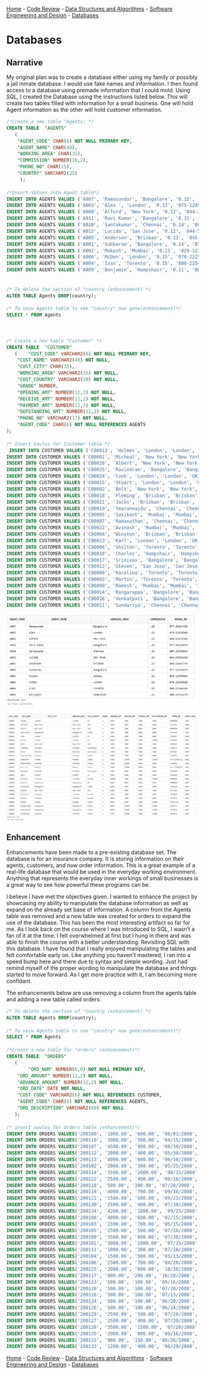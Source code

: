 [Home](README.md) - [Code Review](CodeReview.md) - [Data Structures and Algorithms](data_structures.md) - [Software Engineering and Design](softeng_design.md) - [Databases](databases.md)

<h1> Databases </h1>

## Narrative

My original plan was to create a database either using my family or possibly a jail inmate database. I would use fake names and information. I then found access to a database using premade information that I could mold. Using SQL, I created the Database using the instructions listed below. This will create two tables filled with information for a small business. One will hold Agent information as the other will hold customer information. 

```SQL
/*Create a new table "Agents: */
CREATE TABLE  "AGENTS" 
   (	
    "AGENT_CODE" CHAR(6) NOT NULL PRIMARY KEY, 
	"AGENT_NAME" CHAR(40), 
	"WORKING_AREA" CHAR(35), 
	"COMMISSION" NUMBER(10,2), 
	"PHONE_NO" CHAR(15), 
	"COUNTRY" VARCHAR2(25) 
	 );

/*Insert Values into Agent table*/
INSERT INTO AGENTS VALUES ('A007', 'Ramasundar', 'Bangalore', '0.15', '077-25814763', '');
INSERT INTO AGENTS VALUES ('A003', 'Alex ', 'London', '0.13', '075-12458969', '');
INSERT INTO AGENTS VALUES ('A008', 'Alford', 'New York', '0.12', '044-25874365', '');
INSERT INTO AGENTS VALUES ('A011', 'Ravi Kumar', 'Bangalore', '0.15', '077-45625874', '');
INSERT INTO AGENTS VALUES ('A010', 'Santakumar', 'Chennai', '0.14', '007-22388644', '');
INSERT INTO AGENTS VALUES ('A012', 'Lucida', 'San Jose', '0.12', '044-52981425', '');
INSERT INTO AGENTS VALUES ('A005', 'Anderson', 'Brisban', '0.13', '045-21447739', '');
INSERT INTO AGENTS VALUES ('A001', 'Subbarao', 'Bangalore', '0.14', '077-12346674', '');
INSERT INTO AGENTS VALUES ('A002', 'Mukesh', 'Mumbai', '0.11', '029-12358964', '');
INSERT INTO AGENTS VALUES ('A006', 'McDen', 'London', '0.15', '078-22255588', '');
INSERT INTO AGENTS VALUES ('A004', 'Ivan', 'Torento', '0.15', '008-22544166', '');
INSERT INTO AGENTS VALUES ('A009', 'Benjamin', 'Hampshair', '0.11', '008-22536178', '');


/* To delete the section of "country (enhancement) */
ALTER TABLE Agents DROP(country);

/* To veiw Agents table to see "country" now gone(enhancement)*/
SELECT * FROM Agents



/* Create a new table "Customer" */
CREATE TABLE  "CUSTOMER" 
   (	"CUST_CODE" VARCHAR2(6) NOT NULL PRIMARY KEY, 
	"CUST_NAME" VARCHAR2(40) NOT NULL, 
	"CUST_CITY" CHAR(35), 
	"WORKING_AREA" VARCHAR2(35) NOT NULL, 
	"CUST_COUNTRY" VARCHAR2(20) NOT NULL, 
	"GRADE" NUMBER, 
	"OPENING_AMT" NUMBER(12,2) NOT NULL, 
	"RECEIVE_AMT" NUMBER(12,2) NOT NULL, 
	"PAYMENT_AMT" NUMBER(12,2) NOT NULL, 
	"OUTSTANDING_AMT" NUMBER(12,2) NOT NULL, 
	"PHONE_NO" VARCHAR2(17) NOT NULL, 
	"AGENT_CODE" CHAR(6) NOT NULL REFERENCES AGENTS
);  

/* Insert Vaules for Customer table */
 INSERT INTO CUSTOMER VALUES ('C00013', 'Holmes', 'London', 'London', 'UK', '2', '6000.00', '5000.00', '7000.00', '4000.00', 'BBBBBBB', 'A003');
INSERT INTO CUSTOMER VALUES ('C00001', 'Micheal', 'New York', 'New York', 'USA', '2', '3000.00', '5000.00', '2000.00', '6000.00', 'CCCCCCC', 'A008');
INSERT INTO CUSTOMER VALUES ('C00020', 'Albert', 'New York', 'New York', 'USA', '3', '5000.00', '7000.00', '6000.00', '6000.00', 'BBBBSBB', 'A008');
INSERT INTO CUSTOMER VALUES ('C00025', 'Ravindran', 'Bangalore', 'Bangalore', 'India', '2', '5000.00', '7000.00', '4000.00', '8000.00', 'AVAVAVA', 'A011');
INSERT INTO CUSTOMER VALUES ('C00024', 'Cook', 'London', 'London', 'UK', '2', '4000.00', '9000.00', '7000.00', '6000.00', 'FSDDSDF', 'A006');
INSERT INTO CUSTOMER VALUES ('C00015', 'Stuart', 'London', 'London', 'UK', '1', '6000.00', '8000.00', '3000.00', '11000.00', 'GFSGERS', 'A003');
INSERT INTO CUSTOMER VALUES ('C00002', 'Bolt', 'New York', 'New York', 'USA', '3', '5000.00', '7000.00', '9000.00', '3000.00', 'DDNRDRH', 'A008');
INSERT INTO CUSTOMER VALUES ('C00018', 'Fleming', 'Brisban', 'Brisban', 'Australia', '2', '7000.00', '7000.00', '9000.00', '5000.00', 'NHBGVFC', 'A005');
INSERT INTO CUSTOMER VALUES ('C00021', 'Jacks', 'Brisban', 'Brisban', 'Australia', '1', '7000.00', '7000.00', '7000.00', '7000.00', 'WERTGDF', 'A005');
INSERT INTO CUSTOMER VALUES ('C00019', 'Yearannaidu', 'Chennai', 'Chennai', 'India', '1', '8000.00', '7000.00', '7000.00', '8000.00', 'ZZZZBFV', 'A010');
INSERT INTO CUSTOMER VALUES ('C00005', 'Sasikant', 'Mumbai', 'Mumbai', 'India', '1', '7000.00', '11000.00', '7000.00', '11000.00', '147-25896312', 'A002');
INSERT INTO CUSTOMER VALUES ('C00007', 'Ramanathan', 'Chennai', 'Chennai', 'India', '1', '7000.00', '11000.00', '9000.00', '9000.00', 'GHRDWSD', 'A010');
INSERT INTO CUSTOMER VALUES ('C00022', 'Avinash', 'Mumbai', 'Mumbai', 'India', '2', '7000.00', '11000.00', '9000.00', '9000.00', '113-12345678','A002');
INSERT INTO CUSTOMER VALUES ('C00004', 'Winston', 'Brisban', 'Brisban', 'Australia', '1', '5000.00', '8000.00', '7000.00', '6000.00', 'AAAAAAA', 'A005');
INSERT INTO CUSTOMER VALUES ('C00023', 'Karl', 'London', 'London', 'UK', '0', '4000.00', '6000.00', '7000.00', '3000.00', 'AAAABAA', 'A006');
INSERT INTO CUSTOMER VALUES ('C00006', 'Shilton', 'Torento', 'Torento', 'Canada', '1', '10000.00', '7000.00', '6000.00', '11000.00', 'DDDDDDD', 'A004');
INSERT INTO CUSTOMER VALUES ('C00010', 'Charles', 'Hampshair', 'Hampshair', 'UK', '3', '6000.00', '4000.00', '5000.00', '5000.00', 'MMMMMMM', 'A009');
INSERT INTO CUSTOMER VALUES ('C00017', 'Srinivas', 'Bangalore', 'Bangalore', 'India', '2', '8000.00', '4000.00', '3000.00', '9000.00', 'AAAAAAB', 'A007');
INSERT INTO CUSTOMER VALUES ('C00012', 'Steven', 'San Jose', 'San Jose', 'USA', '1', '5000.00', '7000.00', '9000.00', '3000.00', 'KRFYGJK', 'A012');
INSERT INTO CUSTOMER VALUES ('C00008', 'Karolina', 'Torento', 'Torento', 'Canada', '1', '7000.00', '7000.00', '9000.00', '5000.00', 'HJKORED', 'A004');
INSERT INTO CUSTOMER VALUES ('C00003', 'Martin', 'Torento', 'Torento', 'Canada', '2', '8000.00', '7000.00', '7000.00', '8000.00', 'MJYURFD', 'A004');
INSERT INTO CUSTOMER VALUES ('C00009', 'Ramesh', 'Mumbai', 'Mumbai', 'India', '3', '8000.00', '7000.00', '3000.00', '12000.00', 'Phone No', 'A002');
INSERT INTO CUSTOMER VALUES ('C00014', 'Rangarappa', 'Bangalore', 'Bangalore', 'India', '2', '8000.00', '11000.00', '7000.00', '12000.00', 'AAAATGF', 'A001');
INSERT INTO CUSTOMER VALUES ('C00016', 'Venkatpati', 'Bangalore', 'Bangalore', 'India', '2', '8000.00', '11000.00', '7000.00', '12000.00', 'JRTVFDD', 'A007');
INSERT INTO CUSTOMER VALUES ('C00011', 'Sundariya', 'Chennai', 'Chennai', 'India', '3', '7000.00', '11000.00', '7000.00', '11000.00', 'PPHGRTS', 'A010');
```
<center><img src="499databaseAgents.JPG"></center>
<p>
<center><img src="499databaseCustomers.JPG"></center>
  
  
  
## Enhancement


Enhancements have been made to a pre-existing database set. The database is for an insurance company. It is storing information on their agents, customers, and now order information. This is a great example of a real-life database that would be used in the everyday working environment. Anything that represents the everyday inner workings of small businesses is a great way to see how powerful these programs can be.


I believe I have met the objectives given. I wanted to enhance the project by showcasing my ability to manipulate the database information as well as expand on the already set base of information. A column from the Agents table was removed and a new table was created for orders to expand the use of the database. This has been the most interesting artifact so far for me. As I look back on the course where I was introduced to SQL, I wasn’t a fan of it at the time. I felt overwhelmed at first but I hung in there and was able to finish the course with a better understanding. Revisiting SQL with this database. I have found that I really enjoyed manipulating the tables and felt comfortable early on. Like anything you haven't mastered, I ran into a speed bump here and there due to syntax and simple wording. Just had remind myself of the proper wording to manipulate the database and things started to move forward. As I get more practice with it, I am becoming more confidant.


The enhancements below are use removing a column from the agents table and adding a new table called orders. 
```SQL
/* To delete the section of "country (enhancement) */
ALTER TABLE Agents DROP(country);

/* To veiw Agents table to see "country" now gone(enhancement)*/
SELECT * FROM Agents

/*Create a new table for "orders" (enhancement)*/
CREATE TABLE  "ORDERS" 
   (
        "ORD_NUM" NUMBER(6,0) NOT NULL PRIMARY KEY, 
	"ORD_AMOUNT" NUMBER(12,2) NOT NULL, 
	"ADVANCE_AMOUNT" NUMBER(12,2) NOT NULL, 
	"ORD_DATE" DATE NOT NULL, 
	"CUST_CODE" VARCHAR2(6) NOT NULL REFERENCES CUSTOMER, 
	"AGENT_CODE" CHAR(6) NOT NULL REFERENCES AGENTS, 
	"ORD_DESCRIPTION" VARCHAR2(60) NOT NULL
   );

/* insert vaules for Orders table (enhancement)*/
INSERT INTO ORDERS VALUES('200100', '1000.00', '600.00', '08/01/2008', 'C00013', 'A003', 'SOD');
INSERT INTO ORDERS VALUES('200110', '3000.00', '500.00', '04/15/2008', 'C00019', 'A010', 'SOD');
INSERT INTO ORDERS VALUES('200107', '4500.00', '900.00', '08/30/2008', 'C00007', 'A010', 'SOD');
INSERT INTO ORDERS VALUES('200112', '2000.00', '400.00', '05/30/2008', 'C00016', 'A007', 'SOD'); 
INSERT INTO ORDERS VALUES('200113', '4000.00', '600.00', '06/10/2008', 'C00022', 'A002', 'SOD');
INSERT INTO ORDERS VALUES('200102', '2000.00', '300.00', '05/25/2008', 'C00012', 'A012', 'SOD');
INSERT INTO ORDERS VALUES('200114', '3500.00', '2000.00', '08/15/2008', 'C00002', 'A008', 'SOD');
INSERT INTO ORDERS VALUES('200122', '2500.00', '400.00', '09/16/2008', 'C00003', 'A004', 'SOD');
INSERT INTO ORDERS VALUES('200118', '500.00', '100.00', '07/20/2008', 'C00023', 'A006', 'SOD');
INSERT INTO ORDERS VALUES('200119', '4000.00', '700.00', '09/16/2008', 'C00007', 'A010', 'SOD');
INSERT INTO ORDERS VALUES('200121', '1500.00', '600.00', '09/23/2008', 'C00008', 'A004', 'SOD');
INSERT INTO ORDERS VALUES('200130', '2500.00', '400.00', '07/30/2008', 'C00025', 'A011', 'SOD');
INSERT INTO ORDERS VALUES('200134', '4200.00', '1800.00', '09/25/2008', 'C00004', 'A005', 'SOD');
INSERT INTO ORDERS VALUES('200108', '4000.00', '600.00', '02/15/2008', 'C00008', 'A004', 'SOD');
INSERT INTO ORDERS VALUES('200103', '1500.00', '700.00', '05/15/2008', 'C00021', 'A005', 'SOD');
INSERT INTO ORDERS VALUES('200105', '2500.00', '500.00', '07/18/2008', 'C00025', 'A011', 'SOD');
INSERT INTO ORDERS VALUES('200109', '3500.00', '800.00', '07/30/2008', 'C00011', 'A010', 'SOD');
INSERT INTO ORDERS VALUES('200101', '3000.00', '1000.00', '07/15/2008', 'C00001', 'A008', 'SOD');
INSERT INTO ORDERS VALUES('200111', '1000.00', '300.00', '07/10/2008', 'C00020', 'A008', 'SOD');
INSERT INTO ORDERS VALUES('200104', '1500.00', '500.00', '03/13/2008', 'C00006', 'A004', 'SOD');
INSERT INTO ORDERS VALUES('200106', '2500.00', '700.00', '04/20/2008', 'C00005', 'A002', 'SOD');
INSERT INTO ORDERS VALUES('200125', '2000.00', '600.00', '10/10/2008', 'C00018', 'A005', 'SOD');
INSERT INTO ORDERS VALUES('200117', '800.00', '200.00', '10/20/2008', 'C00014', 'A001', 'SOD');
INSERT INTO ORDERS VALUES('200123', '500.00', '100.00', '09/16/2008', 'C00022', 'A002', 'SOD');
INSERT INTO ORDERS VALUES('200120', '500.00', '100.00', '07/20/2008', 'C00009', 'A002', 'SOD');
INSERT INTO ORDERS VALUES('200116', '500.00', '100.00', '07/13/2008', 'C00010', 'A009', 'SOD');
INSERT INTO ORDERS VALUES('200124', '500.00', '100.00', '06/20/2008', 'C00017', 'A007', 'SOD'); 
INSERT INTO ORDERS VALUES('200126', '500.00', '100.00', '06/24/2008', 'C00022', 'A002', 'SOD');
INSERT INTO ORDERS VALUES('200129', '2500.00', '500.00', '07/20/2008', 'C00024', 'A006', 'SOD');
INSERT INTO ORDERS VALUES('200127', '2500.00', '400.00', '07/20/2008', 'C00015', 'A003', 'SOD');
INSERT INTO ORDERS VALUES('200128', '3500.00', '1500.00', '07/20/2008', 'C00009', 'A002', 'SOD');
INSERT INTO ORDERS VALUES('200135', '2000.00', '800.00', '09/16/2008', 'C00007', 'A010', 'SOD');
INSERT INTO ORDERS VALUES('200131', '900.00', '150.00', '08/26/2008', 'C00012', 'A012', 'SOD');
INSERT INTO ORDERS VALUES('200133', '1200.00', '400.00', '06/29/2008', 'C00009', 'A002', 'SOD');
```
<p>

[Home](README.md) - [Code Review](CodeReview.md) - [Data Structures and Algorithms](data_structures.md) - [Software Engineering and Design](softeng_design.md) - [Databases](databases.md)
